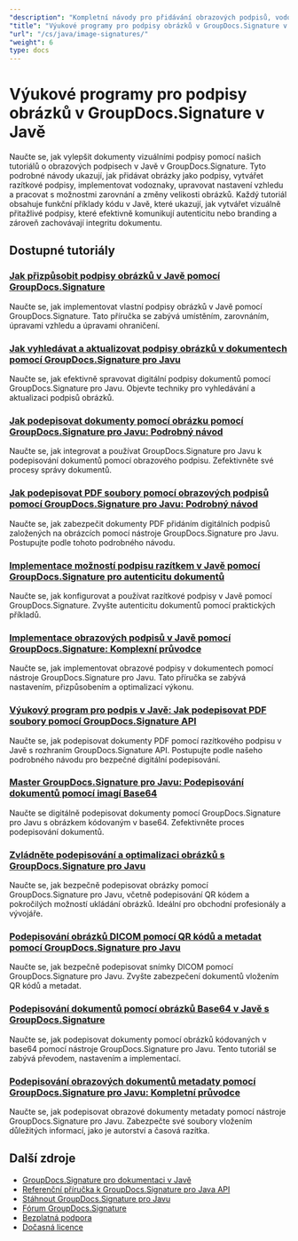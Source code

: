 ```yaml
---
"description": "Kompletní návody pro přidávání obrazových podpisů, vodoznaků a razítek do dokumentů pomocí GroupDocs.Signature pro Javu."
"title": "Výukové programy pro podpisy obrázků v GroupDocs.Signature v Javě"
"url": "/cs/java/image-signatures/"
"weight": 6
type: docs
---
```

# Výukové programy pro podpisy obrázků v GroupDocs.Signature v Javě

Naučte se, jak vylepšit dokumenty vizuálními podpisy pomocí našich tutoriálů o obrazových podpisech v Javě v GroupDocs.Signature. Tyto podrobné návody ukazují, jak přidávat obrázky jako podpisy, vytvářet razítkové podpisy, implementovat vodoznaky, upravovat nastavení vzhledu a pracovat s možnostmi zarovnání a změny velikosti obrázků. Každý tutoriál obsahuje funkční příklady kódu v Javě, které ukazují, jak vytvářet vizuálně přitažlivé podpisy, které efektivně komunikují autenticitu nebo branding a zároveň zachovávají integritu dokumentu.

## Dostupné tutoriály

### [Jak přizpůsobit podpisy obrázků v Javě pomocí GroupDocs.Signature](./customize-image-signatures-java-groupdocs-signature/)
Naučte se, jak implementovat vlastní podpisy obrázků v Javě pomocí GroupDocs.Signature. Tato příručka se zabývá umístěním, zarovnáním, úpravami vzhledu a úpravami ohraničení.

### [Jak vyhledávat a aktualizovat podpisy obrázků v dokumentech pomocí GroupDocs.Signature pro Javu](./groupdocs-signature-java-image-signatures/)
Naučte se, jak efektivně spravovat digitální podpisy dokumentů pomocí GroupDocs.Signature pro Javu. Objevte techniky pro vyhledávání a aktualizaci podpisů obrázků.

### [Jak podepisovat dokumenty pomocí obrázku pomocí GroupDocs.Signature pro Javu: Podrobný návod](./sign-documents-image-groupdocs-signature-java/)
Naučte se, jak integrovat a používat GroupDocs.Signature pro Javu k podepisování dokumentů pomocí obrazového podpisu. Zefektivněte své procesy správy dokumentů.

### [Jak podepisovat PDF soubory pomocí obrazových podpisů pomocí GroupDocs.Signature pro Javu: Podrobný návod](./sign-pdf-image-signature-groupdocs-java/)
Naučte se, jak zabezpečit dokumenty PDF přidáním digitálních podpisů založených na obrázcích pomocí nástroje GroupDocs.Signature pro Javu. Postupujte podle tohoto podrobného návodu.

### [Implementace možností podpisu razítkem v Javě pomocí GroupDocs.Signature pro autenticitu dokumentů](./implement-java-stamp-sign-options-groupdocs-signature/)
Naučte se, jak konfigurovat a používat razítkové podpisy v Javě pomocí GroupDocs.Signature. Zvyšte autenticitu dokumentů pomocí praktických příkladů.

### [Implementace obrazových podpisů v Javě pomocí GroupDocs.Signature: Komplexní průvodce](./mastering-image-signatures-java-groupdocs/)
Naučte se, jak implementovat obrazové podpisy v dokumentech pomocí nástroje GroupDocs.Signature pro Javu. Tato příručka se zabývá nastavením, přizpůsobením a optimalizací výkonu.

### [Výukový program pro podpis v Javě: Jak podepisovat PDF soubory pomocí GroupDocs.Signature API](./java-groupdocs-signature-stamp-tutorial/)
Naučte se, jak podepisovat dokumenty PDF pomocí razítkového podpisu v Javě s rozhraním GroupDocs.Signature API. Postupujte podle našeho podrobného návodu pro bezpečné digitální podepisování.

### [Master GroupDocs.Signature pro Javu: Podepisování dokumentů pomocí imagí Base64](./groupdocs-signature-java-base64-image/)
Naučte se digitálně podepisovat dokumenty pomocí GroupDocs.Signature pro Javu s obrázkem kódovaným v base64. Zefektivněte proces podepisování dokumentů.

### [Zvládněte podepisování a optimalizaci obrázků s GroupDocs.Signature pro Javu](./groupdocs-signature-java-image-optimization/)
Naučte se, jak bezpečně podepisovat obrázky pomocí GroupDocs.Signature pro Javu, včetně podepisování QR kódem a pokročilých možností ukládání obrázků. Ideální pro obchodní profesionály a vývojáře.

### [Podepisování obrázků DICOM pomocí QR kódů a metadat pomocí GroupDocs.Signature pro Javu](./sign-dicom-images-groupdocs-signature-java/)
Naučte se, jak bezpečně podepisovat snímky DICOM pomocí GroupDocs.Signature pro Javu. Zvyšte zabezpečení dokumentů vložením QR kódů a metadat.

### [Podepisování dokumentů pomocí obrázků Base64 v Javě s GroupDocs.Signature](./sign-document-base64-image-groupdocs-signature-java/)
Naučte se, jak podepisovat dokumenty pomocí obrázků kódovaných v base64 pomocí nástroje GroupDocs.Signature pro Javu. Tento tutoriál se zabývá převodem, nastavením a implementací.

### [Podepisování obrazových dokumentů metadaty pomocí GroupDocs.Signature pro Javu: Kompletní průvodce](./sign-image-documents-metadata-groupdocs-signature-java/)
Naučte se, jak podepisovat obrazové dokumenty metadaty pomocí nástroje GroupDocs.Signature pro Javu. Zabezpečte své soubory vložením důležitých informací, jako je autorství a časová razítka.

## Další zdroje

- [GroupDocs.Signature pro dokumentaci v Javě](https://docs.groupdocs.com/signature/java/)
- [Referenční příručka k GroupDocs.Signature pro Java API](https://reference.groupdocs.com/signature/java/)
- [Stáhnout GroupDocs.Signature pro Javu](https://releases.groupdocs.com/signature/java/)
- [Fórum GroupDocs.Signature](https://forum.groupdocs.com/c/signature)
- [Bezplatná podpora](https://forum.groupdocs.com/)
- [Dočasná licence](https://purchase.groupdocs.com/temporary-license/)